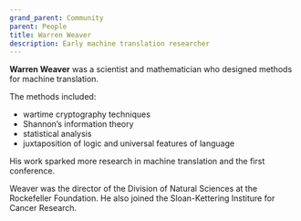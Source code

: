 ```yaml
---
grand_parent: Community
parent: People
title: Warren Weaver
description: Early machine translation researcher
---
```


**Warren Weaver** was a scientist and mathematician who designed methods for machine translation.

The methods included:
* wartime cryptography techniques
* Shannon’s information theory
* statistical analysis
* juxtaposition of logic and universal features of language

His work sparked more research in machine translation and the first conference.

Weaver was the director of the Division of Natural Sciences at the Rockefeller Foundation.
He also joined the Sloan-Kettering Institure for Cancer Research.
